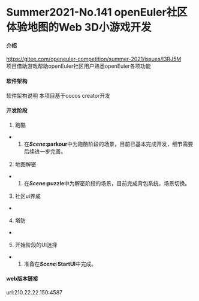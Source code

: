 # Summer2021-No.141 openEuler社区体验地图的Web 3D小游戏开发

#### 介绍
https://gitee.com/openeuler-competition/summer-2021/issues/I3RJ5M  
项目借助游戏帮助openEuler社区用户熟悉openEuler各项功能

#### 软件架构
软件架构说明
本项目基于cocos creator开发

#### 开发阶段
1.  跑酷
- 1. 在***Scene***<b>:parkour</b>中为跑酷阶段的场景，目前已基本完成开发，细节需要后续进一步完善。
2.  地图解密
- 1. 在***Scene***<b>:puzzle</b>中为解密阶段的场景，目前完成背包系统，场景切换。
3.  社区ui养成
- 
4.  塔防
- 
5.  开始阶段的UI选择
-  1. 准备在***Scene***<b>:StartUI</b>中完成。

#### web版本链接
url:210.22.22.150:4587

